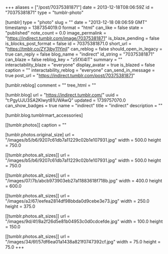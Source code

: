 +++
aliases = ["/post/70375381871"]
date = 2013-12-18T08:06:59Z
id = "70375381871"
type = "tumblr-photo"

[tumblr]
type = "photo"
slug = ""
date = "2013-12-18 08:06:59 GMT"
timestamp = 1387354019.0
format = "html"
can_like = false
state = "published"
note_count = 0.0
image_permalink = "https://indirect.tumblr.com/image/70375381871"
is_blaze_pending = false
is_blocks_post_format = false
id = 70375381871.0
short_url = "https://tmblr.co/ZY3jby11Yinjl"
can_reblog = false
should_open_in_legacy = true
can_reply = false
blog_name = "indirect"
id_string = "70375381871"
can_blaze = false
reblog_key = "z5fXl4IT"
summary = ""
interactability_blaze = "everyone"
display_avatar = true
is_blazed = false
caption = ""
interactability_reblog = "everyone"
can_send_in_message = true
post_url = "https://indirect.tumblr.com/post/70375381871"

[tumblr.reblog]
comment = ""
tree_html = ""

[tumblr.blog]
url = "https://indirect.tumblr.com/"
uuid = "t:PgyUJU3SA2Klwyt81UWAwQ"
updated = 1739757070.0
can_show_badges = true
name = "indirect"
title = "indirect"
description = ""

[tumblr.blog.tumblrmart_accessories]

[[tumblr.photos]]
caption = ""

[tumblr.photos.original_size]
url = "/images/b5/b6/9207c61db7a11229c02b1e107931.jpg"
width = 500.0
height = 750.0

[[tumblr.photos.alt_sizes]]
url = "/images/b5/b6/9207c61db7a11229c02b1e107931.jpg"
width = 500.0
height = 750.0

[[tumblr.photos.alt_sizes]]
url = "/images/07/7b/abcb973903eb27a11883618f718b.jpg"
width = 400.0
height = 600.0

[[tumblr.photos.alt_sizes]]
url = "/images/a2/67/eefea2814df98bbda0d9cebe3e73.jpg"
width = 250.0
height = 375.0

[[tumblr.photos.alt_sizes]]
url = "/images/9d/4f/8a2f26d5e81b04953c0d0cdcefde.jpg"
width = 100.0
height = 150.0

[[tumblr.photos.alt_sizes]]
url = "/images/34/6f/57df6ea01a1438a821f0747392cf.jpg"
width = 75.0
height = 75.0
+++
